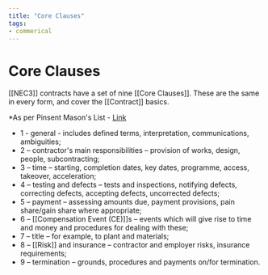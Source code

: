 ```yaml
---
title: "Core Clauses"
tags: 
- commerical
---
```

# Core Clauses
[[NEC3]] contracts have a set of nine [[Core Clauses]]. These are the same in every form, and cover the [[Contract]] basics.

*As per Pinsent Mason's List - [Link](https://www.pinsentmasons.com/out-law/guides/standard-form-contracts-nec)

-   1 - general - includes defined terms, interpretation, communications, ambiguities;
-   2 – contractor's main responsibilities – provision of works, design, people, subcontracting;
-   3 – time – starting, completion dates, key dates, programme, access, takeover, acceleration;
-   4 – testing and defects – tests and inspections, notifying defects, correcting defects, accepting defects, uncorrected defects;
-   5 – payment – assessing amounts due, payment provisions, pain share/gain share where appropriate;
-   6 – [[Compensation Event (CE)]]s – events which will give rise to time and money and procedures for dealing with these;
-   7 – title – for example, to plant and materials;
-   8 – [[Risk]] and insurance – contractor and employer risks, insurance requirements;
-   9 – termination – grounds, procedures and payments on/for termination.

